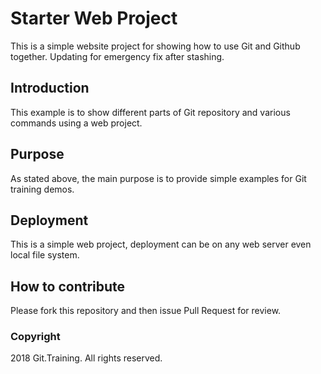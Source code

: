 # Starter Web Project

This is a simple website project for showing how to use Git and Github together.
Updating for emergency fix after stashing.

## Introduction

This example is to show different parts of Git repository and various commands using a web project. 

## Purpose

As stated  above, the main purpose is to provide simple examples for Git training demos.

## Deployment

This is a simple web project, deployment can be on any web server even local file system.

## How to contribute

Please fork this repository and then issue Pull Request for review.

### Copyright

2018 Git.Training. All rights reserved.